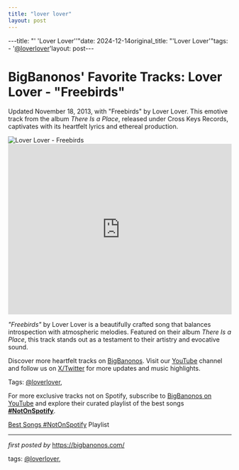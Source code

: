 ```yaml
---
title: "lover lover"
layout: post
---
```

---title: "' 'Lover Lover''"date: 2024-12-14original_title: "'Lover Lover'"tags:  - '[@loverlover](/tags/loverlover/)'layout: post---<!-- Post Title --><h1 >BigBanonos' Favorite Tracks: Lover Lover - "Freebirds"</h1> <!-- Introductory Text --><p >Updated November 18, 2013, with "Freebirds" by Lover Lover. This emotive track from the album <em>There Is a Place</em>, released under Cross Keys Records, captivates with its heartfelt lyrics and ethereal production.</p> <!-- Featured Image --><div > <img src="https://f4.bcbits.com/img/0006374657_10.jpg" alt="Lover Lover - Freebirds" /></div> <!-- YouTube Video Embed --><div > <iframe width="100%" height="385" src="https://www.youtube.com/embed/FrG-2tB6lFc" title="Lover Lover - Freebirds" frameborder="0" allow="accelerometer; autoplay; clipboard-write; encrypted-media; gyroscope; picture-in-picture; web-share" referrerpolicy="strict-origin-when-cross-origin" allowfullscreen></iframe></div> <!-- Song Information --><div > <p><em>"Freebirds"</em> by Lover Lover is a beautifully crafted song that balances introspection with atmospheric melodies. Featured on their album <em>There Is a Place</em>, this track stands out as a testament to their artistry and evocative sound.</p></div> <!-- Footer Links --><div > <p>Discover more heartfelt tracks on <a href="https://bigbanonos.com/" target="_blank">BigBanonos</a>. Visit our <a href="https://www.youtube.com/[@BigBanonos](/tags/BigBanonos/)" target="_blank">YouTube</a> channel and follow us on <a href="https://x.com/bigbanonos" target="_blank">X/Twitter</a> for more updates and music highlights.</p></div> <!-- Tags --><p >Tags: [@loverlover](/tags/loverlover/),</p><!--Subscribe and Playlist Links--><div>    <p>For more exclusive tracks not on Spotify, subscribe to <a href="https://www.youtube.com/[@BigBanonos](/tags/BigBanonos/)" target="_blank">BigBanonos on YouTube</a> and explore their curated playlist of the best songs <strong>[#NotOnSpotify](/tags/NotOnSpotify/)</strong>.</p>    <p><a href="https://www.youtube.com/playlist?list=PLtuNtuTatqI0kFahUCbtbfenC_ET5O_tr" target="_blank">Best Songs [#NotOnSpotify](/tags/NotOnSpotify/) Playlist<br /></a></p></div><hr /><p><em>first posted by</em> <a href="https://bigbanonos.com/" rel="noopener" target="_new">https://bigbanonos.com/</a></p><p>tags: [@loverlover](/tags/loverlover/),</p>